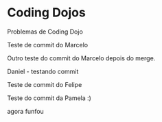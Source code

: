 Coding Dojos
=====

Problemas de Coding Dojo

Teste de commit do Marcelo

Outro teste do commit do Marcelo depois do merge.

Daniel - testando commit

Teste de commit do Felipe

Teste do commit da Pamela :)

agora funfou

